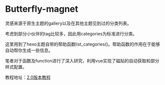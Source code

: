 # Butterfly-magnet
<p>灵感来源于原生主题的gallery以及在其他主题见到过的分类列表。</p>
<p>考虑到部分小伙伴的tag比较多，因此用categories为标准进行分类。</p>
<p>这里用到了hexo主题自带的帮助函数list_categories()。帮助函数的作用在于能够自动帮你生成一些信息。</p>
<p>笔者对于函数及function进行了深入研究，利用vue实现了磁贴的自动获取和部分样式配置。</p>
教程地址：<a target="_blank" href="http://zfe.space/2020/10/18/2020-10-18/">2.0版本教程</a>